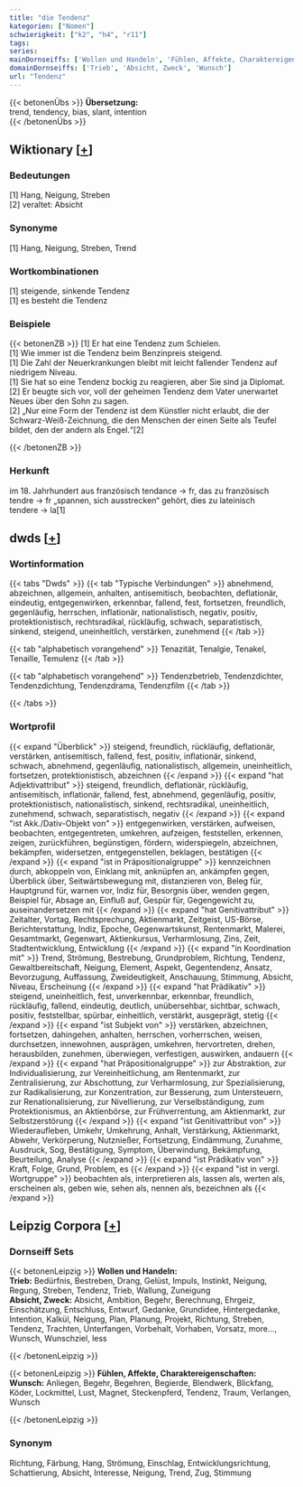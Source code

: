 ```yaml
---
title: "die Tendenz"
kategorien: ["Nomen"]
schwierigkeit: ["k2", "h4", "r11"]
tags:
series:
mainDornseiffs: ['Wollen und Handeln', 'Fühlen, Affekte, Charaktereigenschaften']
domainDornseiffs: ['Trieb', 'Absicht, Zweck', 'Wunsch']
url: "Tendenz"
---
```


{{< betonenÜbs >}}
**Übersetzung:**  
trend, tendency, bias, slant, intention  
{{< /betonenÜbs >}}

## Wiktionary [[+](https://de.wiktionary.org/wiki/Tendenz)]

### Bedeutungen
[1] Hang, Neigung, Streben  
[2] veraltet: Absicht  

### Synonyme
[1] Hang, Neigung, Streben, Trend  

### Wortkombinationen
[1] steigende, sinkende Tendenz  
[1] es besteht die Tendenz  

### Beispiele
{{< betonenZB >}}
[1] Er hat eine Tendenz zum Schielen.  
[1] Wie immer ist die Tendenz beim Benzinpreis steigend.  
[1] Die Zahl der Neuerkrankungen bleibt mit leicht fallender Tendenz auf niedrigem Niveau.  
[1] Sie hat so eine Tendenz bockig zu reagieren, aber Sie sind ja Diplomat.  
[2] Er beugte sich vor, voll der geheimen Tendenz dem Vater unerwartet Neues über den Sohn zu sagen.  
[2] „Nur eine Form der Tendenz ist dem Künstler nicht erlaubt, die der Schwarz-Weiß-Zeichnung, die den Menschen der einen Seite als Teufel bildet, den der andern als Engel.“[2]  

{{< /betonenZB >}}
### Herkunft
im 18. Jahrhundert aus französisch tendance → fr, das zu französisch tendre → fr „spannen, sich ausstrecken“ gehört, dies zu lateinisch tendere → la[1]  



## dwds [[+](https://www.dwds.de/wb/Tendenz)]

### Wortinformation
{{< tabs "Dwds" >}}
{{< tab "Typische Verbindungen" >}}
abnehmend, abzeichnen, allgemein, anhalten, antisemitisch, beobachten, deflationär, eindeutig, entgegenwirken, erkennbar, fallend, fest, fortsetzen, freundlich, gegenläufig, herrschen, inflationär, nationalistisch, negativ, positiv, protektionistisch, rechtsradikal, rückläufig, schwach, separatistisch, sinkend, steigend, uneinheitlich, verstärken, zunehmend
{{< /tab >}}

{{< tab "alphabetisch vorangehend" >}}
Tenazität, Tenalgie, Tenakel, Tenaille, Temulenz
{{< /tab >}}

{{< tab "alphabetisch vorangehend" >}}
Tendenzbetrieb, Tendenzdichter, Tendenzdichtung, Tendenzdrama, Tendenzfilm
{{< /tab >}}

{{< /tabs >}}

### Wortprofil
{{< expand "Überblick" >}} steigend, freundlich, rückläufig, deflationär, verstärken, antisemitisch, fallend, fest, positiv, inflationär, sinkend, schwach, abnehmend, gegenläufig, nationalistisch, allgemein, uneinheitlich, fortsetzen, protektionistisch, abzeichnen {{< /expand >}}
{{< expand "hat Adjektivattribut" >}} steigend, freundlich, deflationär, rückläufig, antisemitisch, inflationär, fallend, fest, abnehmend, gegenläufig, positiv, protektionistisch, nationalistisch, sinkend, rechtsradikal, uneinheitlich, zunehmend, schwach, separatistisch, negativ {{< /expand >}}
{{< expand "ist Akk./Dativ-Objekt von" >}} entgegenwirken, verstärken, aufweisen, beobachten, entgegentreten, umkehren, aufzeigen, feststellen, erkennen, zeigen, zurückführen, begünstigen, fördern, widerspiegeln, abzeichnen, bekämpfen, widersetzen, entgegenstellen, beklagen, bestätigen {{< /expand >}}
{{< expand "ist in Präpositionalgruppe" >}} kennzeichnen durch, abkoppeln von, Einklang mit, anknüpfen an, ankämpfen gegen, Überblick über, Seitwärtsbewegung mit, distanzieren von, Beleg für, Hauptgrund für, warnen vor, Indiz für, Besorgnis über, wenden gegen, Beispiel für, Absage an, Einfluß auf, Gespür für, Gegengewicht zu, auseinandersetzen mit {{< /expand >}}
{{< expand "hat Genitivattribut" >}} Zeitalter, Vortag, Rechtsprechung, Aktienmarkt, Zeitgeist, US-Börse, Berichterstattung, Indiz, Epoche, Gegenwartskunst, Rentenmarkt, Malerei, Gesamtmarkt, Gegenwart, Aktienkursus, Verharmlosung, Zins, Zeit, Stadtentwicklung, Entwicklung {{< /expand >}}
{{< expand "in Koordination mit" >}} Trend, Strömung, Bestrebung, Grundproblem, Richtung, Tendenz, Gewaltbereitschaft, Neigung, Element, Aspekt, Gegentendenz, Ansatz, Bevorzugung, Auffassung, Zweideutigkeit, Anschauung, Stimmung, Absicht, Niveau, Erscheinung {{< /expand >}}
{{< expand "hat Prädikativ" >}} steigend, uneinheitlich, fest, unverkennbar, erkennbar, freundlich, rückläufig, fallend, eindeutig, deutlich, unübersehbar, sichtbar, schwach, positiv, feststellbar, spürbar, einheitlich, verstärkt, ausgeprägt, stetig {{< /expand >}}
{{< expand "ist Subjekt von" >}} verstärken, abzeichnen, fortsetzen, dahingehen, anhalten, herrschen, vorherrschen, weisen, durchsetzen, innewohnen, ausprägen, umkehren, hervortreten, drehen, herausbilden, zunehmen, überwiegen, verfestigen, auswirken, andauern {{< /expand >}}
{{< expand "hat Präpositionalgruppe" >}} zur Abstraktion, zur Individualisierung, zur Vereinheitlichung, am Rentenmarkt, zur Zentralisierung, zur Abschottung, zur Verharmlosung, zur Spezialisierung, zur Radikalisierung, zur Konzentration, zur Besserung, zum Untersteuern, zur Renationalisierung, zur Nivellierung, zur Verselbständigung, zum Protektionismus, an Aktienbörse, zur Frühverrentung, am Aktienmarkt, zur Selbstzerstörung {{< /expand >}}
{{< expand "ist Genitivattribut von" >}} Wiederaufleben, Umkehr, Umkehrung, Anhalt, Verstärkung, Aktienmarkt, Abwehr, Verkörperung, Nutznießer, Fortsetzung, Eindämmung, Zunahme, Ausdruck, Sog, Bestätigung, Symptom, Überwindung, Bekämpfung, Beurteilung, Analyse {{< /expand >}}
{{< expand "ist Prädikativ von" >}} Kraft, Folge, Grund, Problem, es {{< /expand >}}
{{< expand "ist in vergl. Wortgruppe" >}} beobachten als, interpretieren als, lassen als, werten als, erscheinen als, geben wie, sehen als, nennen als, bezeichnen als {{< /expand >}}

## Leipzig Corpora [[+](https://corpora.uni-leipzig.de/en/res?word=Tendenz&corpusId=deu_newscrawl-public_2018)]

### Dornseiff Sets
{{< betonenLeipzig >}}
**Wollen und Handeln:**  
**Trieb:** Bedürfnis, Bestreben, Drang, Gelüst, Impuls, Instinkt, Neigung, Regung, Streben, Tendenz, Trieb, Wallung, Zuneigung  
**Absicht, Zweck:** Absicht, Ambition, Begehr, Berechnung, Ehrgeiz, Einschätzung, Entschluss, Entwurf, Gedanke, Grundidee, Hintergedanke, Intention, Kalkül, Neigung, Plan, Planung, Projekt, Richtung, Streben, Tendenz, Trachten, Unterfangen, Vorbehalt, Vorhaben, Vorsatz, more..., Wunsch, Wunschziel, less  

{{< /betonenLeipzig >}}


{{< betonenLeipzig >}}
**Fühlen, Affekte, Charaktereigenschaften:**  
**Wunsch:** Anliegen, Begehr, Begehren, Begierde, Blendwerk, Blickfang, Köder, Lockmittel, Lust, Magnet, Steckenpferd, Tendenz, Traum, Verlangen, Wunsch  

{{< /betonenLeipzig >}}

### Synonym
Richtung, Färbung, Hang, Strömung, Einschlag, Entwicklungsrichtung, Schattierung, Absicht, Interesse, Neigung, Trend, Zug, Stimmung

